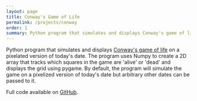 ```yaml
---
layout: page
title: Conway's Game of Life
permalink: /projects/conway
order: 1
summary: Python program that simulates and displays Conway's game of life on a pixelated version of today's date.
---
```

Python program that simulates and displays <a href="https://en.wikipedia.org/wiki/Conway%27s_Game_of_Life">Conway's game of life</a> on a pixelated version of today's date.
The program uses Numpy to create a 2D array that tracks which squares in the game are 'alive' or 'dead' and displays the grid using pygame.
By default, the program will simulate the game on a pixelized version of today's date but arbitrary other dates can be passed to it.

Full code available on <a href="https://github.com/bmwaldman0918/conway">GitHub</a>.